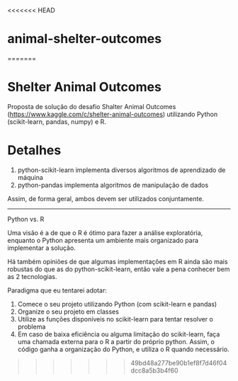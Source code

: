 <<<<<<< HEAD
# animal-shelter-outcomes
=======
# Shelter Animal Outcomes
Proposta de solução do desafio Shalter Animal Outcomes (https://www.kaggle.com/c/shelter-animal-outcomes) utilizando Python (scikit-learn, pandas, numpy) e R.

# Detalhes

1) python-scikit-learn implementa diversos algoritmos de aprendizado de máquina
2) python-pandas implementa algoritmos de manipulação de dados

Assim, de forma geral, ambos devem ser utilizados conjuntamente.

---

Python vs. R

Uma visão é a de que o R é ótimo para fazer a análise exploratória, enquanto o Python apresenta um ambiente mais organizado para implementar a solução.

Há também opiniões de que algumas implementações em R ainda são mais robustas do que as do python-scikit-learn, então vale a pena conhecer bem as 2 tecnologias.

Paradigma que eu tentarei adotar:

1) Comece o seu projeto utilizando Python (com scikit-learn e pandas)
2) Organize o seu projeto em classes
3) Utilize as funções disponíveis no scikit-learn para tentar resolver o problema
4) Em caso de baixa eficiência ou alguma limitação do scikit-learn, faça uma chamada externa para o R a partir do próprio python. Assim, o código ganha a organização do Python, e utiliza o R quando necessário.
>>>>>>> 49bd48a277be90b1ef8f7d46f04dcc8a5b3b4f60

